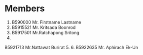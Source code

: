 Members
=======

  1. B590000 Mr. Firstname Lastname
  2. B5915521 Mr. Kritsada Boonrod
  3. B5917501 Mr.Ratchapong Sritong
  4.
 B5921713 Mr.Nattawat Burirat 5.
  6. B5922635 Mr. Aphirach Ek-Un

